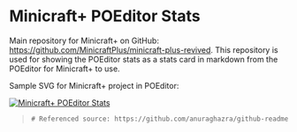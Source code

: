 # Minicraft+ POEditor Stats

Main repository for Minicraft+ on GitHub: https://github.com/MinicraftPlus/minicraft-plus-revived.
This repository is used for showing the POEditor stats as a stats card in markdown from the POEditor for Minicraft+ to use.

Sample SVG for Minicraft+ project in POEditor:

[![Minicraft+ POEditor Stats](https://minicraft-plus-poeditor-stats.vercel.app/api/card)](minicraft-plus-poeditor-stats.vercel.app)

> ```diff
> # Referenced source: https://github.com/anuraghazra/github-readme-stats
> ```
